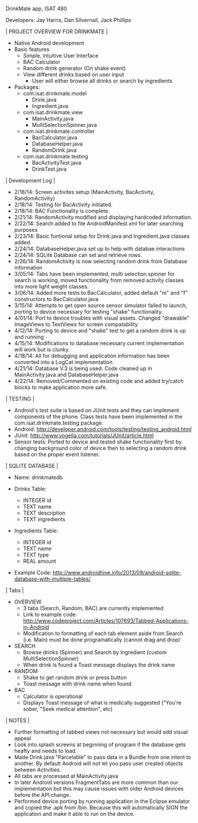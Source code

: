 DrinkMate app, ISAT 480

Developers: Jay Harris, Dan Silvernail, Jack Phillips

| PROJECT OVERVIEW FOR DRINKMATE |
  - Native Android development
  - Basic features
      - Simple, intuitive User Interface
      - BAC Calculator
      - Random drink generator (On shake event)
      - View different drinks based on user input
        - User will either browse all drinks or search by ingredients
  - Packages: 
      - com.isat.drinkmate.model
        - Drink.java
        - Ingredient.java
      - com.isat.drinkmate.view
        - MainActivity.java
        - MultiSelectionSpinner.java
      - com.isat.drinkmate.controller
        - BacCalculator.java
        - DatabaseHelper.java
        - RandomDrink.java
      - com.isat.drinkmate.testing
        - BacActivityTest.java
        - DrinkTest.java

| Development Log |

- 2/18/14: Screen activites setup (MainActivity, BacActivity, RandomActivity)
- 2/18/14: Testing for BacActivity initiated.
- 2/18/14: BAC Functionality is complete.
- 2/21/14: RandomActivity modified and displaying hardcoded information.
- 2/22/14: Search added to file AndroidManifest.xml for later searching purposes
- 2/23/14: Basic funtional setup for Drink.java and Ingredient.java classes added.
- 2/24/14: DatabaseHelper.java set up to help with databae interactions
- 2/24/14: SQLite Database can set and retrieve rows.
- 2/26/14: RandomActivity is now selecting random drink from Database information
- 3/05/14: Tabs have been implemented, multi selection spinner for search is working, moved functionality from removed activity classes into more light weight classes.
- 3/06/14: Added more tests to BacCalculator, added default "m" and "f" constructors to BacCalculator.java
- 3/15/14: Attempts to get open source sensor simulator failed to launch, porting to device necessary for testing "shake" functionality.
- 4/01/14: Port to device troubles with visual assets. Changed "drawable" ImageViews to TextViews for screen compatability
- 4/12/14: Porting to device and "shake" test to get a random drink is up and running
- 4/15/14: Modifications to database necessary current implementation will work but is clunky.
- 4/18/14: All for debugging and application information has been converted into a LogCat implementation.
- 4/21/14: Database V.3 is being used. Code cleaned up in MainActivity.java and DatabaseHelper.java
- 4/22/14: Removed/Commented on existing code and added try/catch blocks to make application more safe.

| TESTING |

-  Android's test suite is based on JUnit tests and they can implement components of the phone. Class tests have been implemented in the com.isat.drinkmate.testing package.
  - Android: http://developer.android.com/tools/testing/testing_android.html
  - JUnit: http://www.vogella.com/tutorials/JUnit/article.html
  - Sensor tests: Ported to device and tested shake functionality first by changing background color of device then to selecting a random drink based on the proper event listener. 

| SQLITE DATABASE  |

  - Name: drinkmatedb
  
  - Drinks Table:  
    - INTEGER id
    - TEXT name
    - TEXT description
    - TEXT ingredients
  
  - Ingredients Table: 
    - INTEGER id
    - TEXT name
    - TEXT type 
    - REAL amount
  
- Example Code: http://www.androidhive.info/2013/09/android-sqlite-database-with-multiple-tables/

| Tabs |

- OVERVIEW
  - 3 tabs (Search, Random, BAC) are currently implemented
  - Link to example code: http://www.codeproject.com/Articles/107693/Tabbed-Applications-in-Android
  - Modification to formatting of each tab element aside from Search (i.e. Main) must be done programatically (cannot drag and drop)
- SEARCH
  - Browse drinks (Spinner) and Search by Ingredient (custom MultiSelectionSpinner)
  - When drink is found a Toast message displays the drink name
- RANDOM
  - Shake to get random drink or press button
  - Toast message with drink name when found
- BAC
  - Calculator is operational
  - Displays Toast message of what is medically suggested ("You're sober, "Seek medical attention", etc)

| NOTES |

- Further formatting of tabbed views not necessary but would add visual appeal
- Look into splash screens at beginning of program if the database gets heafty and needs to load.
- Made Drink.java "Parcelable" to pass data in a Bundle from one intent to another. By default Android will not let you pass user created objects between Activities.
- All tabs are processed at MainActivity.java
- In later Android versions FragmentTabs are more common than our implementation but this may cause issues with older Android devices before the API change. 
- Performed device porting by running application in the Eclipse emulator and copied the .apk from /bin. Because this will automatically SIGN the application and make it able to run on the device.  
